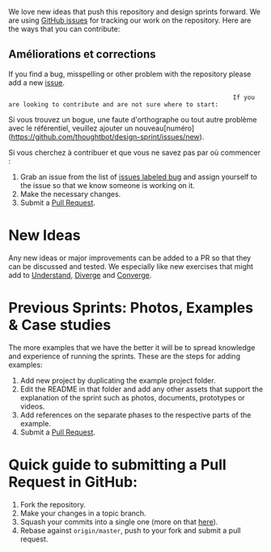 We love new ideas that push this repository and design sprints forward. We are using [GitHub issues](https://github.com/thoughtbot/design-sprint/issues/) for tracking our work on the repository. Here are the ways that you can contribute:

## Améliorations et corrections
If you find a bug, misspelling or other problem with the repository please add a new [issue](https://github.com/thoughtbot/design-sprint/issues/new).
                                                                  
                                                                  If you are looking to contribute and are not sure where to start: 
                                                                  
                                                                  
Si vous trouvez un bogue, une faute d'orthographe ou tout autre problème avec le référentiel, veuillez ajouter un nouveau[numéro] (https://github.com/thoughtbot/design-sprint/issues/new).
                                                                  
Si vous cherchez à contribuer et que vous ne savez pas par où commencer : 

1. Grab an issue from the list of [issues labeled bug](https://github.com/thoughtbot/design-sprint/labels/bug) and assign yourself to the issue so that we know someone is working on it. 
2. Make the necessary changes.
3. Submit a [Pull Request](#quick-guide-to-submitting-a-pull-request-in-github).

# New Ideas
Any new ideas or major improvements can be added to a PR so that they can be discussed and tested. We especially like new exercises that might add to [Understand](https://github.com/thoughtbot/design-sprint/tree/master/1-Understand), [Diverge](https://github.com/thoughtbot/design-sprint/tree/master/2-Diverge) and [Converge](https://github.com/thoughtbot/design-sprint/tree/master/3-Converge).

# Previous Sprints: Photos, Examples & Case studies
The more examples that we have the better it will be to spread knowledge and experience of running the sprints. These are the steps for adding examples:

1. Add new project by duplicating the example project folder.
2. Edit the README in that folder and add any other assets that support the explanation of the sprint such as photos, documents, prototypes or videos.
3. Add references on the separate phases to the respective parts of the example.
4. Submit a [Pull Request](#quick-guide-to-submitting-a-pull-request-in-github).


# Quick guide to submitting a Pull Request in GitHub:

1. Fork the repository.
2. Make your changes in a topic branch.
3. Squash your commits into a single one (more on that [here](http://gitready.com/advanced/2009/02/10/squashing-commits-with-rebase.html)).
4. Rebase against `origin/master`, push to your fork and submit a pull request.
